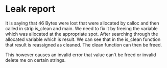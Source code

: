 # Leak report
It is saying that 46 Bytes were lost that were allocated by calloc and then called in strip
is_clean and main. We need to fix it by freeing the variable which was allocated at the appropriate spot. 
After searching through the allocated variable which is result. We can see that in the is_clean function
that result is reassigned as cleaned. The clean function can then be freed. 

This however causes an invalid error that value can't be freed or invalid delete me on certain strings. 
